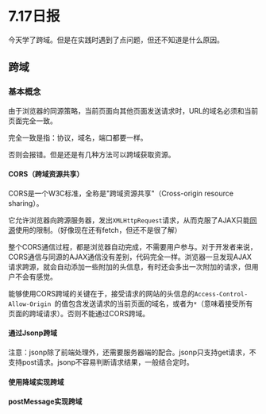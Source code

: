 # 7.17日报

今天学了跨域。但是在实践时遇到了点问题，但还不知道是什么原因。

## 跨域

### 基本概念

由于浏览器的同源策略，当前页面向其他页面发送请求时，URL的域名必须和当前页面完全一致。

完全一致是指：协议，域名，端口都要一样。

否则会报错。但是还是有几种方法可以跨域获取资源。

#### CORS（跨域资源共享）

CORS是一个W3C标准，全称是"跨域资源共享"（Cross-origin resource sharing）。

它允许浏览器向跨源服务器，发出`XMLHttpRequest`请求，从而克服了AJAX只能[同源](http://www.ruanyifeng.com/blog/2016/04/same-origin-policy.html)使用的限制。（好像现在还有fetch，但还不是很了解）

整个CORS通信过程，都是浏览器自动完成，不需要用户参与。对于开发者来说，CORS通信与同源的AJAX通信没有差别，代码完全一样。浏览器一旦发现AJAX请求跨源，就会自动添加一些附加的头信息，有时还会多出一次附加的请求，但用户不会有感觉。 

能够使用CORS跨域的关键在于，接受请求的网站的头信息的`Access-Control-Allow-Origin `的值包含发送请求的当前页面的域名，或者为`*`（意味着接受所有页面的跨域请求）。否则不能通过CORS跨域。

#### 通过Jsonp跨域

注意：jsonp除了前端处理外，还需要服务器端的配合。jsonp只支持get请求，不支持post请求。jsonp不容易判断请求结果，一般结合定时。 

#### 使用降域实现跨域

#### postMessage实现跨域





